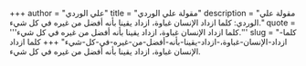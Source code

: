 +++
author = "علي الوردي"
title = "مقولة علي الوردي"
description = "مقولة علي الوردي: كلما ازداد الإنسان غباوة، ازداد يقينا بأنه أفضل من غيره في كل شيء."
quote = '''كلما ازداد الإنسان غباوة، ازداد يقينا بأنه أفضل من غيره في كل شيء.'''
slug = "كلما-ازداد-الإنسان-غباوة،-ازداد-يقينا-بأنه-أفضل-من-غيره-في-كل-شيء"
+++
كلما ازداد الإنسان غباوة، ازداد يقينا بأنه أفضل من غيره في كل شيء.
